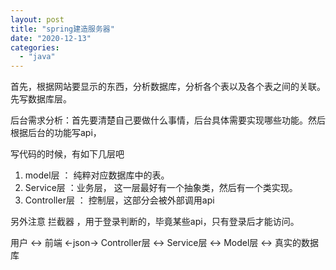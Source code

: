 ```yaml
---
layout: post
title: "spring建造服务器"
date: "2020-12-13"
categories: 
  - "java"
---
```


首先，根据网站要显示的东西，分析数据库，分析各个表以及各个表之间的关联。先写数据库层。

后台需求分析：首先要清楚自己要做什么事情，后台具体需要实现哪些功能。然后根据后台的功能写api，

写代码的时候，有如下几层吧

1. model层 ： 纯粹对应数据库中的表。
2. Service层 ：业务层， 这一层最好有一个抽象类，然后有一个类实现。
3. Controller层 ： 控制层，这部分会被外部调用api

另外注意 拦截器 ，用于登录判断的，毕竟某些api，只有登录后才能访问。

用户 <-> 前端 <-json-> Controller层 <-> Service层 <-> Model层 <-> 真实的数据库
